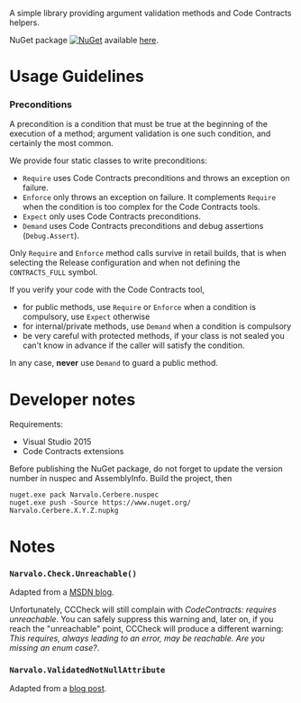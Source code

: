 A simple library providing argument validation methods and Code Contracts helpers.

NuGet package [![NuGet](https://img.shields.io/nuget/v/Narvalo.Cerbere.svg)](https://www.nuget.org/packages/Narvalo.Cerbere/)
available [here](https://www.nuget.org/packages/Narvalo.Cerbere/).

Usage Guidelines
================

### Preconditions

A precondition is a condition that must be true at the beginning of the execution
of a method; argument validation is one such condition, and certainly the most
common.

We provide four static classes to write preconditions:
- `Require` uses Code Contracts preconditions and throws an exception on failure.
- `Enforce` only throws an exception on failure. It complements `Require` when
  the condition is too complex for the Code Contracts tools.
- `Expect` only uses Code Contracts preconditions.
- `Demand` uses Code Contracts preconditions and debug assertions (`Debug.Assert`).

Only `Require` and `Enforce` method calls survive in retail builds, that is
when selecting the Release configuration and when not defining
the `CONTRACTS_FULL` symbol.

If you verify your code with the Code Contracts tool,
- for public methods, use `Require` or `Enforce` when
  a condition is compulsory, use `Expect` otherwise
- for internal/private methods, use `Demand` when a condition is compulsory
- be very careful with protected methods, if your class is not sealed
  you can't know in advance if the caller will satisfy the condition.

In any case, **never** use `Demand` to guard a public method.

Developer notes
===============

Requirements:
- Visual Studio 2015
- Code Contracts extensions

Before publishing the NuGet package, do not forget to update the version number
in nuspec and AssemblyInfo. Build the project, then
```
nuget.exe pack Narvalo.Cerbere.nuspec
nuget.exe push -Source https://www.nuget.org/ Narvalo.Cerbere.X.Y.Z.nupkg
```

Notes
=====

### `Narvalo.Check.Unreachable()`

Adapted from a [MSDN blog](https://blogs.msdn.microsoft.com/francesco/2014/09/12/how-to-use-cccheck-to-prove-no-case-is-forgotten/).

Unfortunately, CCCheck will still complain with _CodeContracts: requires unreachable_.
You can safely suppress this warning and, later on, if you reach the "unreachable"
point, CCCheck will produce a different warning: _This requires, always
leading to an error, may be reachable. Are you missing an enum case?_.

### `Narvalo.ValidatedNotNullAttribute`

Adapted from a [blog post](http://geekswithblogs.net/terje/archive/2010/10/14/making-static-code-analysis-and-code-contracts-work-together-or.aspx).

